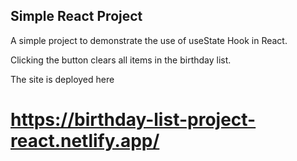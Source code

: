 ## Simple React Project

A simple project to demonstrate the use of useState Hook in React.

Clicking the button clears all items in the birthday list.

The site is deployed here 

# https://birthday-list-project-react.netlify.app/
